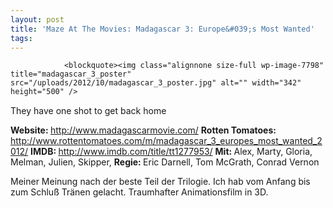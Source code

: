 ```yaml
---
layout: post
title: 'Maze At The Movies: Madagascar 3: Europe&#039;s Most Wanted'
tags:
---
```



                <blockquote><img class="alignnone size-full wp-image-7798" title="madagascar_3_poster" src="/uploads/2012/10/madagascar_3_poster.jpg" alt="" width="342" height="500" />

They have one shot to get back home</blockquote>
<img title="movie_review_5stars" src="/uploads/2010/02/movie_review_5stars.png" alt="" width="75" height="15" />
<p><strong> Website: </strong><a href="http://www.madagascarmovie.com/"><a href="http://www.madagascarmovie.com/">http://www.madagascarmovie.com/</a></a>
<strong>Rotten Tomatoes: </strong><a href="http://www.rottentomatoes.com/m/madagascar_3_europes_most_wanted_2012/"><a href="http://www.rottentomatoes.com/m/madagascar_3_europes_most_wanted_2012/">http://www.rottentomatoes.com/m/madagascar_3_europes_most_wanted_2012/</a></a>
<strong>IMDB: </strong><a href="http://www.imdb.com/title/tt1277953/"><a href="http://www.imdb.com/title/tt1277953/">http://www.imdb.com/title/tt1277953/</a></a>
<strong>Mit: </strong>Alex, Marty, Gloria, Melman, Julien, Skipper,
<strong>Regie: </strong>Eric Darnell, Tom McGrath, Conrad Vernon</p>
<p>Meiner Meinung nach der beste Teil der Trilogie. Ich hab vom Anfang bis zum Schluß Tränen gelacht. Traumhafter Animationsfilm in 3D.</p>
